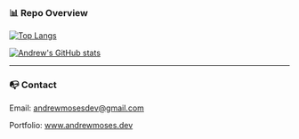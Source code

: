 ### 📊 Repo Overview

[![Top Langs](https://github-readme-stats.vercel.app/api/top-langs/?username=andrewmosesdev&hide=html,css,scss&theme=radical)](https://github.com/andrewmosesdrive/github-readme-stats)

[![Andrew's GitHub stats](https://github-readme-stats.vercel.app/api?username=andrewmosesdev&theme=radical)](https://github.com/andrewmosesdrive/github-readme-stats)

---

### 📭 Contact 

Email: andrewmosesdev@gmail.com

Portfolio: www.andrewmoses.dev
